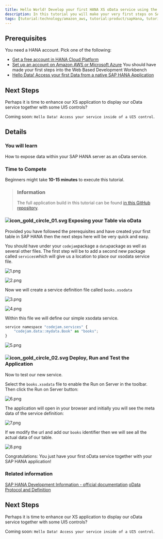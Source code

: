 ```yaml
---
title: Hello World! Develop your first HANA XS oData service using the Web-based Development Workbench
description: In this tutorial you will make your very first steps on SAP HANA and develop a very simple "Hello World" application using the SAP HANA Web-based Development Workbench within SAP HANA or SAP HANA Cloud Platform.
tags: [tutorial:technology/amazon_aws, tutorial:product/sapHana, tutorial:product/hcp, tutorial:interest/gettingstarted, tutorial:product/hcp_web_workbench, tutorial:technology/odata, tutorial:interest/hanaxs]
---
```


## Prerequisites  
You need a HANA account. Pick one of the following:
- [Get a free account in HANA Cloud Platform](https://account.hanatrial.ondemand.com/register)
- [Set up an account on Amazon AWS or Microsoft Azure](http://go.sap.com/developer/tutorials/hana-setup-cloud.html)
You should have made your first steps into the Web Based Development Workbench
- [Hello Data! Access your first Data from a native SAP HANA Application](http://go.sap.com/developer/tutorials/hana-data-access-authorizations.html)

## Next Steps
Perhaps it is time to enhance our XS application to display our oData service together with some UI5 controls?

Coming soon: `Hello Data! Access your service inside of a UI5 control`.

## Details
### You will learn  
How to expose data within your SAP HANA server as an oData service.

### Time to Compete
Beginners might take **10-15 minutes** to execute this tutorial.

> ### Information
>The full application build in this tutorial can be found [in this GitHub repository](https://github.com/SAP/cloud-hana-helloworld/).

### ![icon_gold_circle_01.svg](http://go.sap.com/dam/application/shared/icons/icon_gold_circle_01.svg) Exposing your Table via oData
Provided you have followed the prerequisites and have created your first table in SAP HANA then the next steps here will be very quick and easy.

You should have under your ```codejam```package a ```data```package as well as several other files. The first step will be to add a second new package called ```services```which will give us a location to place our xsodata service file.

![1.png](https://raw.githubusercontent.com/SAPDocuments/Tutorials/master/tutorials/hana-xsodata-service/1.png)

![2.png](https://raw.githubusercontent.com/SAPDocuments/Tutorials/master/tutorials/hana-xsodata-service/2.png)

Now we will create a service definition file called ```books.xsodata```

![3.png](https://raw.githubusercontent.com/SAPDocuments/Tutorials/master/tutorials/hana-xsodata-service/3.png)

![4.png](https://raw.githubusercontent.com/SAPDocuments/Tutorials/master/tutorials/hana-xsodata-service/4.png)

Within this file we will define our simple xsodata service.

```js
service namespace "codejam.services" {
    "codejam.data::mydata.Book" as "books";
}
```
![5.png](https://raw.githubusercontent.com/SAPDocuments/Tutorials/master/tutorials/hana-xsodata-service/5.png)

### ![icon_gold_circle_02.svg](http://go.sap.com/dam/application/shared/icons/icon_gold_circle_02.svg) Deploy, Run and Test the Application
Now to test our new service.

Select the ```books.xsodata``` file to enable the Run on Server in the toolbar. Then click the Run on Server button:

![6.png](https://raw.githubusercontent.com/SAPDocuments/Tutorials/master/tutorials/hana-xsodata-service/6.png)

The application will open in your browser and initially you will see the meta data of the service definition:

![7.png](https://raw.githubusercontent.com/SAPDocuments/Tutorials/master/tutorials/hana-xsodata-service/7.png)

If we modify the url and add our ```books``` identifier then we will see all the actual data of our table.

![8.png](https://raw.githubusercontent.com/SAPDocuments/Tutorials/master/tutorials/hana-xsodata-service/8.png)

Congratulations: You just have your first oData service together with your SAP HANA application!

### Related information
[SAP HANA Development Information - official documentation](http://help.sap.com/hana_platform#section6)
[oData Protocol and Definition](http://odata.org)

## Next Steps
Perhaps it is time to enhance our XS application to display our oData service together with some UI5 controls?

Coming soon: `Hello Data! Access your service inside of a UI5 control`.
